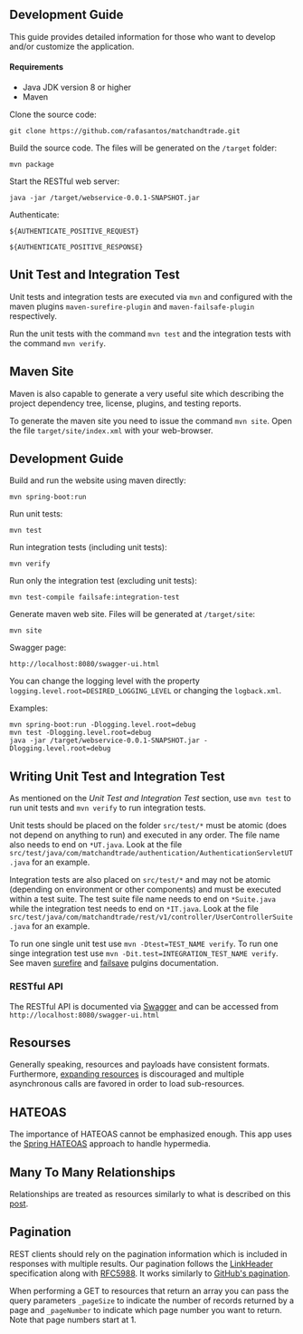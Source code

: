 ## Development Guide
This guide provides detailed information for those who want to develop and/or customize the application.

#### Requirements
* Java JDK version 8 or higher
* Maven

Clone the source code:

```
git clone https://github.com/rafasantos/matchandtrade.git
```

Build the source code. The files will be generated on the `/target` folder:

```
mvn package
```


Start the RESTful web server:
```
java -jar /target/webservice-0.0.1-SNAPSHOT.jar
```


Authenticate:

```
${AUTHENTICATE_POSITIVE_REQUEST}
```
```
${AUTHENTICATE_POSITIVE_RESPONSE}
```

## Unit Test and Integration Test
Unit tests and integration tests are executed via `mvn` and configured with the maven plugins `maven-surefire-plugin` and `maven-failsafe-plugin` respectively.

Run the unit tests with the command `mvn test` and the integration tests with the command `mvn verify`.

## Maven Site
Maven is also capable to generate a very useful site which describing the project dependency tree, license, plugins, and testing reports.

To generate the maven site you need to issue the command `mvn site`. Open the file `target/site/index.xml` with your web-browser.

## Development Guide
Build and run the website using maven directly:

`mvn spring-boot:run`

Run unit tests:

`mvn test`

Run integration tests (including unit tests):

`mvn verify`

Run only the integration test (excluding unit tests):

`mvn test-compile failsafe:integration-test`

Generate maven web site. Files will be generated at `/target/site`:

`mvn site`

Swagger page:

`http://localhost:8080/swagger-ui.html`

You can change the logging level with the property `logging.level.root=DESIRED_LOGGING_LEVEL` or changing the `logback.xml`.

Examples:
```
mvn spring-boot:run -Dlogging.level.root=debug
mvn test -Dlogging.level.root=debug
java -jar /target/webservice-0.0.1-SNAPSHOT.jar -Dlogging.level.root=debug
```

## Writing Unit Test and Integration Test
As mentioned on the *Unit Test and Integration Test* section, use `mvn test` to run unit tests and `mvn verify` to run integration tests.

Unit tests should be placed on the folder `src/test/*` must be atomic (does not depend on anything to run) and executed in any order. The file name also needs to end on `*UT.java`. Look at the file `src/test/java/com/matchandtrade/authentication/AuthenticationServletUT.java` for an example.

Integration tests are also placed on `src/test/*` and may not be atomic (depending on environment or other components) and must be executed within a test suite. The test suite file name needs to end on `*Suite.java` while the integration test needs to end on `*IT.java`. Look at the file `src/test/java/com/matchandtrade/rest/v1/controller/UserControllerSuite.java` for an example.

To run one single unit test use `mvn -Dtest=TEST_NAME verify`. To run one singe integration test use `mvn -Dit.test=INTEGRATION_TEST_NAME verify`. See maven [surefire][3] and [failsave][4] pulgins documentation. 


### RESTful API
The RESTful API is documented via [Swagger][5] and can be accessed from `http://localhost:8080/swagger-ui.html`
## Resourses
Generally speaking, resources and payloads have consistent formats. Furthermore, [expanding resources][7] is discouraged and multiple asynchronous calls are favored in order to load sub-resources.
## HATEOAS
The importance of HATEOAS cannot be emphasized enough. This app uses the [Spring HATEOAS][8] approach to handle hypermedia.
## Many To Many Relationships
Relationships are treated as resources similarly to what is described on this [post][6].
## Pagination
REST clients should rely on the pagination information which is included in responses with multiple results. Our pagination follows the [LinkHeader][10] specification along with [RFC5988][11]. It works similarly to [GitHub's pagination][9].

When performing a GET to resources that return an array you can pass the query parameters `_pageSize` to indicate the number of records returned by a page and `_pageNumber` to indicate which page number you want to return. Note that page numbers start at 1.

[1]: https://docs.oracle.com/javase/8/docs/technotes/guides/install/install_overview.html "Install Java JDK"
[2]: http://maven.apache.org/install.html "Install Maven"
[3]: https://maven.apache.org/surefire/maven-surefire-plugin/examples/single-test.html "Maven surefire"
[4]: https://maven.apache.org/surefire/maven-failsafe-plugin/examples/single-test.html "Maven failsafe"
[5]: http://swagger.io/ "Swagger"
[6]: https://rafaelsantosbra.wordpress.com/2016/10/18/many-to-many-relationships-for-rest-api-with-a-relationship-attribute/ "REST API Many to Many relationship"
[7]: http://venkat.io/posts/expanding-your-rest-api/ "REST API Expand Resources"
[8]: https://spring.io/understanding/HATEOAS "Spring HATEOAS"
[9]: https://developer.github.com/guides/traversing-with-pagination/ "GitHub Pagination"
[10]: https://www.w3.org/wiki/LinkHeader "LinkHeader Specification"
[11]: http://www.rfc-editor.org/rfc/rfc5988.txt "rfc5988"
